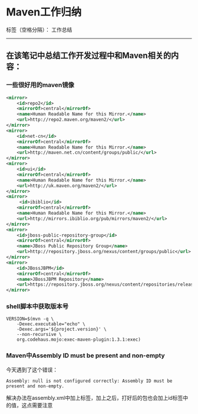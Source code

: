 ﻿# Maven工作归纳

标签（空格分隔）： 工作总结

---

## 在该笔记中总结工作开发过程中和Maven相关的内容：

### 一些很好用的maven镜像

``` settings.xml
<mirror>    
    <id>repo2</id>    
    <mirrorOf>central</mirrorOf>    
    <name>Human Readable Name for this Mirror.</name>    
    <url>http://repo2.maven.org/maven2/</url>    
</mirror>    
<mirror>    
    <id>net-cn</id>    
    <mirrorOf>central</mirrorOf>    
    <name>Human Readable Name for this Mirror.</name>    
    <url>http://maven.net.cn/content/groups/public/</url>     
</mirror>    
<mirror>    
    <id>ui</id>    
    <mirrorOf>central</mirrorOf>    
    <name>Human Readable Name for this Mirror.</name>    
    <url>http://uk.maven.org/maven2/</url>    
</mirror>    
<mirror>    
     <id>ibiblio</id>    
    <mirrorOf>central</mirrorOf>    
    <name>Human Readable Name for this Mirror.</name>    
    <url>http://mirrors.ibiblio.org/pub/mirrors/maven2/</url>    
</mirror>    
<mirror>    
    <id>jboss-public-repository-group</id>    
    <mirrorOf>central</mirrorOf>    
    <name>JBoss Public Repository Group</name>    
    <url>http://repository.jboss.org/nexus/content/groups/public</url>    
</mirror>  
<mirror>    
	<id>JBossJBPM</id>   
	<mirrorOf>central</mirrorOf>   
	<name>JBossJBPM Repository</name>   
	<url>https://repository.jboss.org/nexus/content/repositories/releases/</url>  
</mirror>
``` 

### shell脚本中获取版本号

``` shell
VERSION=$(mvn -q \
    -Dexec.executable="echo" \
    -Dexec.args='${project.version}' \
    --non-recursive \
    org.codehaus.mojo:exec-maven-plugin:1.3.1:exec)
```

### Maven中Assembly ID must be present and non-empty

今天遇到了这个错误：

``` mvn
Assembly: null is not configured correctly: Assembly ID must be present and non-empty.
```

解决办法在assembly.xml中加上<id></id>标签，加上之后，打好后的包也会加上id标签中的值，这点需要注意
